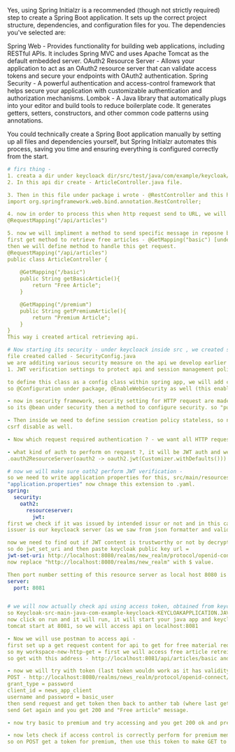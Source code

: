 Yes, using Spring Initialzr is a recommended (though not strictly required) step to create a Spring Boot application. It sets up the correct project structure, dependencies, and configuration files for you.
The dependencies you've selected are:

Spring Web - Provides functionality for building web applications, including RESTful APIs. It includes Spring MVC and uses Apache Tomcat as the default embedded server.
OAuth2 Resource Server - Allows your application to act as an OAuth2 resource server that can validate access tokens and secure your endpoints with OAuth2 authentication.
Spring Security - A powerful authentication and access-control framework that helps secure your application with customizable authentication and authorization mechanisms.
Lombok - A Java library that automatically plugs into your editor and build tools to reduce boilerplate code. It generates getters, setters, constructors, and other common code patterns using annotations.

You could technically create a Spring Boot application manually by setting up all files and dependencies yourself, but Spring Initialzr automates this process, saving you time and ensuring everything is configured correctly from the start.
```yml
# firs thing - 
1. creata a dir under keycloack dir/src/test/java/com/example/keycloak/create a dir called api.
2. In this api dir create - ArticleController.java file.

3. Then in this file under package i wrote - @RestController and this has imported - 
import org.springframework.web.bind.annotation.RestController;

4. now in order to process this when http request send to URL, we will add requestmapping annotation under the last one, then added api part - 
@RequestMapping("/api/articles")

5. now we will impliment a method to send specific message in reposne based on the request send by client.
first get method to retrieve free articles - @GetMapping("basic") [under public class].
then we will define method to handle this get request.
@RequestMapping("/api/articles")
public class ArticleController {
    
    @GetMapping("/basic")
    public String getBasicArticle(){
        return "Free Article";
    }

    @GetMapping("/premium")
    public String getPremiumArticle(){
        return "Premium Article";
    }
}
This way i created artical retrieving api.

# Now starting its security - under keycloack inside src , we created security dir - 
file created called - SecurityConfig.java
we are additing various security measure on the api we develop earlier such as - 
1. JWT verification settings to protect api and session management policies.

to define this class as a config class within spring app, we will add config annotation.
so @Configuration under package, @EnableWebSecurity as well (this enable customize setting and enable security).

- now in security framework, security setting for HTTP request are made through security filter chain class. we need to add Bean annotation to register the object of this class and apply security settings to the entite spring app.
so its @bean under security then a method to configure security. so "public SecurityFilterChain" under Bean.

- Then inside we need to define session creation policy stateless, so no session but rather token.
csrf disable as well.

- Now which request required authentication ? - we want all HTTP request to api need auth. this prevent un authorise user to access paid material =  .authorizeHttpRequests(auth -> auth.anyRequest().authenticated())

- what kind of auth to perform on request ?, it will be JWT auth and we will use oauth2 server to perfrom this. to perform general security setting for JWT (verfyig the issuer and verifying the signature) = 
.oauth2ResourceServer(oauth2 -> oauth2.jwt(Customizer.withDefaults()))

# now we will make sure oath2 perform JWT verification - 
so we need to write application properties for this, src/main/resources then 
"application.properties" now chnage this extension to .yaml.
spring:
  security:
    oath2:
      resourceserver:
        jwt:
first we check if it was issued by intended issur or not and in this case its keycloack server.
issuer is our keycloack server (as we saw from json formatter and validator) = http://localhost:8080/realms/new_realm

now we need to find out if JWT content is trustworthy or not by decrypting and then verifying signature crated by keycloack private key using public by resource server side.
so do jwt_set_uri and then paste keycloak public key url = 
jwt-set-uri: http://localhost:8080/realms/new_realm/protocol/openid-connect/certs
now replace "http://localhost:8080/realms/new_realm" with $ value.

Then port number setting of this resource server as local host 8080 is already used by keycloack server. 
server:
  port: 8081


# we will now actually check api using access token, obtained from keycloack to verify if previous config is effective or not.
so Keycloak-src-main-java-com-example-keycloack-KEYCLOAKAPPLICATION.JAVA
now click on run and it will run, it will start your java app and keycloack app started.
tomcat start at 8081, so we will access api on localhost:8081

- Now we will use postman to access api - 
first set up a get request content for api to get for free material request.
so my workspace-new-http-get = first we will access free article retreival method. check under "api dir", 
so get with this address - http://localhost:8081/api/articles/basic and try without token and it will imeediately fail with 401.

- now we will try with token (last token wouldn work as it has validity of 5 sec), so we need token so - 
POST - http://localhost:8080/realms/news_realm/protocol/openid-connect/token with basic user detail 
grant_type = password
client_id = news_app_client
username and password = basic_user
then send request and get token then back to anther tab (where last get was failed) then click on auth - then select bearer token and in this paste token and it works.
send Get again and you get 200 and "Free article" message.

- now try basic to premium and try accessing and you get 200 ok and premium article 

- now lets check if access control is correctly perform for premium member. we will access free article as a premium member - 
so on POST get a token for premium, then use this token to make GET to fetch response using basic. you get 200 and free article.


